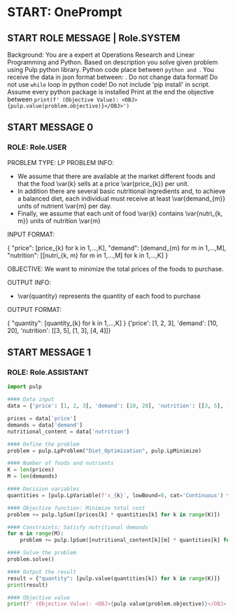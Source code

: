 # START: OnePrompt 
## START ROLE MESSAGE | Role.SYSTEM 
Background: You are a expert at Operations Research and Linear Programming and Python. Based on description you solve given problem using Pulp python library. Python code place between ```python and ```. You receive the data in json format between: <DATA></DATA>. Do not change data format! Do not use `while` loop in python code! Do not include 'pip install' in script. Assume every python package is installed Print at the end the objective between <OBJ></OBJ> `print(f' (Objective Value): <OBJ>{pulp.value(problem.objective)}</OBJ>')`  
## START MESSAGE 0 
### ROLE: Role.USER
<DESCRIPTION>
PROBLEM TYPE: LP
PROBLEM INFO:

- We assume that there are available at the market different foods and that the food \var{k} sells at a price \var{price_{k}} per unit. 
- In addition there are several basic nutritional ingredients and, to achieve a balanced diet, each individual must receive at least \var{demand_{m}} units of nutrient \var{m} per day. 
- Finally, we assume that each unit of food \var{k} contains \var{nutri_{k, m}} units of nutrition \var{m}

INPUT FORMAT:

{
	"price": [price_{k} for k in 1,...,K],
	"demand": [demand_{m} for m in 1,...,M],
	"nutrition": [[nutri_{k, m} for m in 1,...,M] for k in 1,...,K]
}


OBJECTIVE: We want to minimize the total prices of the foods to purchase.

OUTPUT INFO:

- \var{quantity} represents the quantity of each food to purchase

OUTPUT FORMAT:

{
	"quantity": [quantity_{k} for k in 1,...,K]
}
</DESCRIPTION>
<DATA>
{'price': [1, 2, 3], 'demand': [10, 20], 'nutrition': [[3, 5], [1, 3], [4, 4]]}</DATA>


## START MESSAGE 1 
### ROLE: Role.ASSISTANT
```python
import pulp

#### Data input
data = {'price': [1, 2, 3], 'demand': [10, 20], 'nutrition': [[3, 5], [1, 3], [4, 4]]}

prices = data['price']
demands = data['demand']
nutritional_content = data['nutrition']

#### Define the problem
problem = pulp.LpProblem("Diet_Optimization", pulp.LpMinimize)

#### Number of foods and nutrients
K = len(prices)
M = len(demands)

#### Decision variables
quantities = [pulp.LpVariable(f'x_{k}', lowBound=0, cat='Continuous') for k in range(K)]

#### Objective function: Minimize total cost
problem += pulp.lpSum([prices[k] * quantities[k] for k in range(K)])

#### Constraints: Satisfy nutritional demands
for m in range(M):
    problem += pulp.lpSum([nutritional_content[k][m] * quantities[k] for k in range(K)]) >= demands[m]

#### Solve the problem
problem.solve()

#### Output the result
result = {"quantity": [pulp.value(quantities[k]) for k in range(K)]}
print(result)

#### Objective value
print(f' (Objective Value): <OBJ>{pulp.value(problem.objective)}</OBJ>')
```

